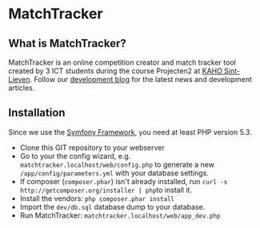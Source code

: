 MatchTracker
============

What is MatchTracker?
---------------------
MatchTracker is an online competition creator and match tracker tool created by 3 ICT students during the course Projecten2 at [KAHO Sint-Lieven](http://www.kaho.be). Follow our [development blog](http://www.matchtracker.be/blog) for the latest news and development articles.

Installation
-----------
Since we use the [Symfony Framework](http://symfony.com), you need at least PHP version 5.3.

 * Clone this GIT repository to your webserver
 * Go to your the config wizard, e.g. `matchtracker.localhost/web/config.php` to generate a new `/app/config/parameters.yml` with your database settings.
 * If composer (`composer.phar`) isn't already installed, run `curl -s http://getcomposer.org/installer | php`to install it. 
 * Install the vendors: `php composer.phar install`
 * Import the `dev/db.sql` database dump to your database.
 * Run MatchTracker: `matchtracker.localhost/web/app_dev.php`